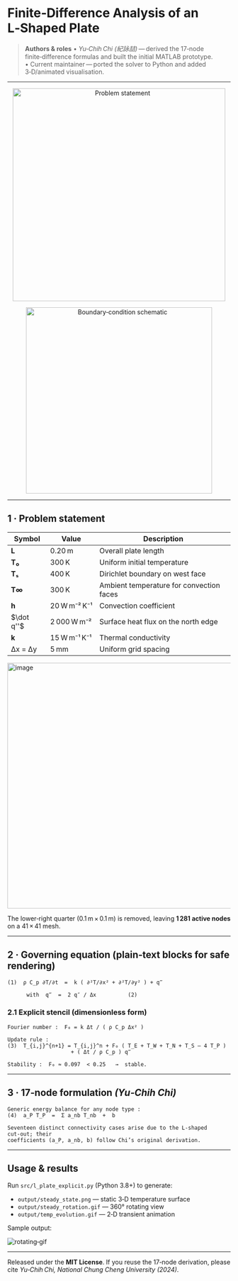 # Finite‑Difference Analysis of an L‑Shaped Plate

> **Authors & roles**
> • *Yu‑Chih Chi (紀詠喆)* — derived the 17‑node finite‑difference formulas and built the initial MATLAB prototype.
> • Current maintainer — ported the solver to Python and added 3‑D/animated visualisation.

---

<p align="center">
  <img src="docs/assets/problem_text.png" width="480" alt="Problem statement"/>
</p>

<p align="center">
  <img src="docs/assets/problem_geometry.png" width="420" alt="Boundary‑condition schematic"/>
</p>

---

## 1 · Problem statement

| Symbol       | Value        | Description                              |
| ------------ | ------------ | ---------------------------------------- |
| **L**        | 0.20 m       | Overall plate length                     |
| **T₀**       | 300 K        | Uniform initial temperature              |
| **Tₛ**       | 400 K        | Dirichlet boundary on west face          |
| **T∞**       | 300 K        | Ambient temperature for convection faces |
| **h**        | 20 W m⁻² K⁻¹ | Convection coefficient                   |
| \$\dot q''\$ | 2 000 W m⁻²  | Surface heat flux on the north edge      |
| **k**        | 15 W m⁻¹ K⁻¹ | Thermal conductivity                     |
| Δx = Δy      | 5 mm         | Uniform grid spacing                     |

<img width="723" height="554" alt="image" src="https://github.com/user-attachments/assets/4a631b46-1ef8-4bea-bf6a-756a91f41039" />


The lower‑right quarter (0.1 m × 0.1 m) is removed, leaving **1 281 active nodes** on a 41 × 41 mesh.

---

## 2 · Governing equation (plain‑text blocks for safe rendering)

```text
(1)  ρ C_p ∂T/∂t  =  k ( ∂²T/∂x² + ∂²T/∂y² ) + q‴

      with  q‴  =  2 q″ / Δx          (2)
```

### 2.1 Explicit stencil (dimensionless form)

```text
Fourier number :  F₀ = k Δt / ( ρ C_p Δx² )

Update rule :
(3)  T_{i,j}^{n+1} = T_{i,j}^n + F₀ ( T_E + T_W + T_N + T_S – 4 T_P )
                    + ( Δt / ρ C_p ) q‴

Stability :  F₀ ≈ 0.097  < 0.25   →  stable.
```

---

## 3 · 17‑node formulation *(Yu‑Chih Chi)*

```text
Generic energy balance for any node type :
(4)  a_P T_P  =  Σ a_nb T_nb  +  b

Seventeen distinct connectivity cases arise due to the L‑shaped cut‑out; their
coefficients (a_P, a_nb, b) follow Chi’s original derivation.
```

---

## Usage & results

Run `src/l_plate_explicit.py` (Python 3.8+) to generate:

* `output/steady_state.png` — static 3‑D temperature surface
* `output/steady_rotation.gif` — 360° rotating view
* `output/temp_evolution.gif` — 2‑D transient animation

Sample output:

![rotating‑gif](output/steady_rotation.gif)

---

Released under the **MIT License**.  If you reuse the 17‑node derivation, please cite *Yu‑Chih Chi, National Chung Cheng University (2024)*.
